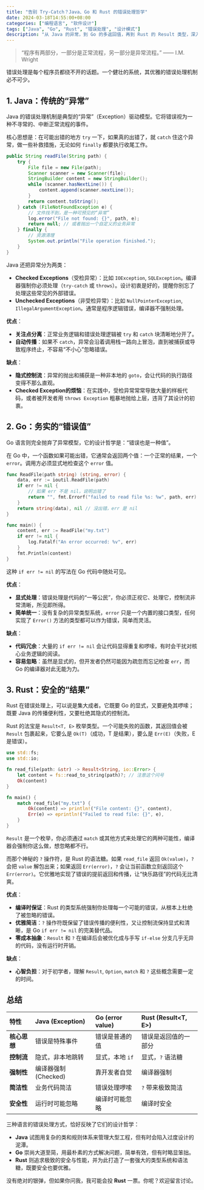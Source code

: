 ```yaml
---
title: "告别 Try-Catch？Java、Go 和 Rust 的错误处理哲学"
date: 2024-03-18T14:55:00+08:00
categories: ["编程语言", "软件设计"]
tags: ["Java", "Go", "Rust", "错误处理", "设计模式"]
description: "从 Java 的异常，到 Go 的多返回值，再到 Rust 的 Result 类型，深入探讨三种主流语言在错误处理上的不同哲学与实践，看看谁才是你心中的“最优解”。"
---
```


> “程序有两部分，一部分是正常流程，另一部分是异常流程。” —— I.M. Wright

错误处理是每个程序员都绕不开的话题。一个健壮的系统，其优雅的错误处理机制必不可少。

## 1. Java：传统的“异常”

Java 的错误处理机制是典型的“异常”（Exception）驱动模型。它将错误视为一种不寻常的、中断正常流程的事件。

核心思想是：在可能出错的地方 `try` 一下，如果真的出错了，就 `catch` 住这个异常，做一些补救措施，无论如何 `finally` 都要执行收尾工作。

```java
public String readFile(String path) {
    try {
        File file = new File(path);
        Scanner scanner = new Scanner(file);
        StringBuilder content = new StringBuilder();
        while (scanner.hasNextLine()) {
            content.append(scanner.nextLine());
        }
        return content.toString();
    } catch (FileNotFoundException e) {
        // 文件找不到，是一种可预见的“异常”
        log.error("File not found: {}", path, e);
        return null; // 或者抛出一个自定义的业务异常
    } finally {
        // 资源清理
        System.out.println("File operation finished.");
    }
}
```

Java 还把异常分为两类：
- **Checked Exceptions**（受检异常）：比如 `IOException`, `SQLException`。编译器强制你必须处理（`try-catch` 或 `throws`）。设计初衷是好的，提醒你别忘了处理这些常见的外部错误。
- **Unchecked Exceptions**（非受检异常）：比如 `NullPointerException`, `IllegalArgumentException`。通常是程序逻辑错误，编译器不强制处理。

**优点**：
- **关注点分离**：正常业务逻辑和错误处理逻辑被 `try` 和 `catch` 块清晰地分开了。
- **自动传播**：如果不 `catch`，异常会沿着调用栈一路向上冒泡，直到被捕获或导致程序终止，不容易“不小心”忽略错误。

**缺点**：
- **隐式控制流**：异常的抛出和捕获是一种非本地的 `goto`，会让代码的执行路径变得不那么直观。
- **Checked Exception的烦恼**：在实践中，受检异常常常导致大量的样板代码，或者被开发者用 `throws Exception` 粗暴地抛给上层，违背了其设计的初衷。

## 2. Go：务实的“错误值”

Go 语言则完全抛弃了异常模型，它的设计哲学是：“错误也是一种值”。

在 Go 中，一个函数如果可能出错，它通常会返回两个值：一个正常的结果，一个 `error`。调用方必须显式地检查这个 `error` 值。

```go
func ReadFile(path string) (string, error) {
    data, err := ioutil.ReadFile(path)
    if err != nil {
        // 如果 err 不是 nil，说明出错了
        return "", fmt.Errorf("failed to read file %s: %w", path, err)
    }
    return string(data), nil // 没出错，err 是 nil
}

func main() {
    content, err := ReadFile("my.txt")
    if err != nil {
        log.Fatalf("An error occurred: %v", err)
    }
    fmt.Println(content)
}
```

这种 `if err != nil` 的写法在 Go 代码中随处可见。

**优点**：
- **显式处理**：错误处理是代码的“一等公民”，你必须正视它、处理它，控制流非常清晰，所见即所得。
- **简单统一**：没有复杂的异常类型系统，`error` 只是一个内置的接口类型，任何实现了 `Error()` 方法的类型都可以作为错误，简单而灵活。

**缺点**：
- **代码冗余**：大量的 `if err != nil` 会让代码显得重复和啰嗦，有时会干扰对核心业务逻辑的阅读。
- **容易忽略**：虽然是显式的，但开发者仍然可能因为疏忽而忘记检查 `err`，而 Go 的编译器对此无能为力。

## 3. Rust：安全的“结果”

Rust 在错误处理上，可以说是集大成者。它既要 Go 的显式，又要避免其啰嗦；既要 Java 的传播便利性，又要杜绝其隐式的控制流。

Rust 的法宝是 `Result<T, E>` 枚举类型。一个可能失败的函数，其返回值会被 `Result` 包裹起来，它要么是 `Ok(T)`（成功，T 是结果），要么是 `Err(E)`（失败，E 是错误）。

```rust
use std::fs;
use std::io;

fn read_file(path: &str) -> Result<String, io::Error> {
    let content = fs::read_to_string(path)?; // 注意这个问号
    Ok(content)
}

fn main() {
    match read_file("my.txt") {
        Ok(content) => println!("File content: {}", content),
        Err(e) => eprintln!("Failed to read file: {}", e),
    }
}
```
`Result` 是一个枚举，你必须通过 `match` 或其他方式来处理它的两种可能性，编译器会强制你这么做，想忽略都不行。

而那个神秘的 `?` 操作符，是 Rust 的语法糖。如果 `read_file` 返回 `Ok(value)`，`?` 会把 `value` 解包出来；如果返回 `Err(error)`，`?` 会让当前函数立刻返回这个 `Err(error)`。它优雅地实现了错误的提前返回和传播，让“快乐路径”的代码无比清爽。

**优点**：
- **编译时保证**：Rust 的类型系统强制你处理每一个可能的错误，从根本上杜绝了被忽略的错误。
- **优雅简洁**：`?` 操作符既保留了错误传播的便利性，又让控制流保持显式和清晰，是 Go `if err != nil` 的完美替代品。
- **零成本抽象**：`Result` 和 `?` 在编译后会被优化成与手写 `if-else` 分支几乎无异的代码，没有运行时开销。

**缺点**：
- **心智负担**：对于初学者，理解 `Result`, `Option`, `match` 和 `?` 这些概念需要一定的时间。

## 总结

| 特性 | Java (Exception) | Go (error value) | Rust (Result<T, E>) |
| :--- | :--- | :--- | :--- |
| **核心思想** | 错误是特殊事件 | 错误是普通的值 | 错误是返回值的一部分 |
| **控制流** | 隐式，非本地跳转 | 显式，本地 `if` | 显式，`?` 语法糖 |
| **强制性** | 编译器强制(Checked) | 靠开发者自觉 | 编译器强制 |
| **简洁性** | 业务代码简洁 | 错误处理啰嗦 | `?` 带来极致简洁 |
| **安全性** | 运行时可能忽略 | 编译时可能忽略 | 编译时安全 |

三种语言的错误处理方式，恰好反映了它们的设计哲学：
- **Java** 试图用复杂的类和规则体系来管理大型工程，但有时会陷入过度设计的泥潭。
- **Go** 崇尚大道至简，用最朴素的方式解决问题，简单有效，但有时略显笨拙。
- **Rust** 则追求极致的安全与性能，并为此打造了一套强大的类型系统和语法糖，既要安全也要优雅。

没有绝对的银弹，但如果你问我，我可能会投 **Rust** 一票。你呢？欢迎留言讨论。 